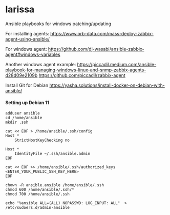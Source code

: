 # larissa
Ansible playbooks for windows patching/updating



For installing agents: 
https://www.orb-data.com/mass-deploy-zabbix-agent-using-ansible/


For windows agent: 
https://github.com/dj-wasabi/ansible-zabbix-agent#windows-variables

Another windows agent example: 
https://piccadil.medium.com/ansible-playbook-for-managing-windows-linux-and-snmp-zabbix-agents-d28d09e2109b
https://github.com/piccadil/zabbix-agent

Install Git for Debian 
https://yasha.solutions/install-docker-on-debian-with-ansible/


#### Setting up Debian 11
```
adduser ansible
cd /home/ansible
mkdir .ssh

cat << EOF > /home/ansible/.ssh/config
Host *
    StrictHostKeyChecking no
	
Host *
    IdentityFile ~/.ssh/ansible.admin
EOF

cat << EOF >> /home/ansible/.ssh/authorized_keys
<ENTER_YOUR_PUBLIC_SSH_KEY_HERE>
EOF

chown -R ansible.ansible /home/ansible/.ssh
chmod 600 /home/ansible/.ssh/*
chmod 700 /home/ansible/.ssh

echo "%ansible ALL=(ALL) NOPASSWD: LOG_INPUT: ALL"  > /etc/sudoers.d/admin-ansible
```